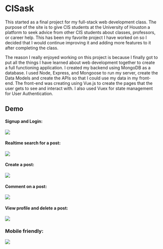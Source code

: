 # CISask
  This started as a final project for my full-stack web development class. The purpose of the site is to give CIS students at the University of Houston a platform to seek advice from other CIS students about classes, professors, or career help. This has been my favorite project I have worked on so I decided that I would continue improving it and adding more features to it after completing the class.

  The reason I really enjoyed working on this project is because I finally got to put all the things I have learned about web development together to create a full functioning application. I created my backend using MongoDB as a database. I used Node, Express, and Mongoose to run my server, create the Data Models and create the APIs so that I could use my data in my front-end. The front-end was creating using Vue.js to create the pages that the user gets to see and interact with. I also used Vuex for state management for User Authentication. 

## Demo
#### Signup and Login:
<img src="demos/signupAndLogin.gif"/>

#### Realtime search for a post: 
<img src="demos/search.gif"/>

#### Create a post:
<img src="demos/createPost.gif"/>

#### Comment on a post:
<img src="demos/createComment.gif"/>

#### View profile and delete a post:
<img src="demos/profileAndDelete.gif"/>

### Mobile friendly:
<img src="demos/mobileview.gif"/>

